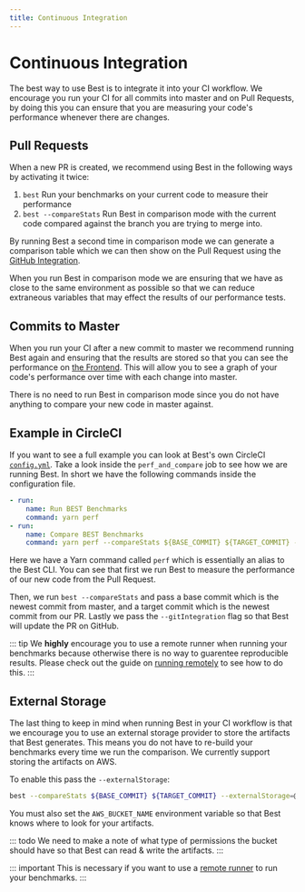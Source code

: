 ```yaml
---
title: Continuous Integration
---
```


# Continuous Integration
The best way to use Best is to integrate it into your CI workflow. We encourage you run your CI for all commits into master and on Pull Requests, by doing this you can ensure that you are measuring your code's performance whenever there are changes.

## Pull Requests
When a new PR is created, we recommend using Best in the following ways by activating it twice:

1. `best` Run your benchmarks on your current code to measure their performance
2. `best --compareStats` Run Best in comparison mode with the current code compared against the branch you are trying to merge into.

By running Best a second time in comparison mode we can generate a comparison table which we can then show on the Pull Request using the [GitHub Integration](/guide/github-integration). 

When you run Best in comparison mode we are ensuring that we have as close to the same environment as possible so that we can reduce extraneous variables that may effect the results of our performance tests.

## Commits to Master
When you run your CI after a new commit to master we recommend running Best again and ensuring that the results are stored so that you can see the performance on [the Frontend](/guide/frontend). This will allow you to see a graph of your code's performance over time with each change into master.

There is no need to run Best in comparison mode since you do not have anything to compare your new code in master against.

## Example in CircleCI
If you want to see a full example you can look at Best's own CircleCI [`config.yml`](https://github.com/salesforce/best/blob/master/.circleci/config.yml). Take a look inside the `perf_and_compare` job to see how we are running Best. In short we have the following commands inside the configuration file.

```yml
- run:
    name: Run BEST Benchmarks
    command: yarn perf
- run:
    name: Compare BEST Benchmarks
    command: yarn perf --compareStats ${BASE_COMMIT} ${TARGET_COMMIT} --gitIntegration
```

Here we have a Yarn command called `perf` which is essentially an alias to the Best CLI. You can see that first we run Best to measure the performance of our new code from the Pull Request.

Then, we run `best --compareStats` and pass a base commit which is the newest commit from master, and a target commit which is the newest commit from our PR. Lastly we pass the `--gitIntegration` flag so that Best will update the PR on GitHub.

::: tip
We **highly** encourage you to use a remote runner when running your benchmarks because otherwise there is no way to guarentee reproducible results. Please check out the guide on [running remotely](/guide/running-remotely) to see how to do this.
:::

## External Storage
The last thing to keep in mind when running Best in your CI workflow is that we encourage you to use an external storage provider to store the artifacts that Best generates. This means you do not have to re-build your benchmarks every time we run the comparison. We currently support storing the artifacts on AWS.

To enable this pass the `--externalStorage`:
```sh
best --compareStats ${BASE_COMMIT} ${TARGET_COMMIT} --externalStorage=@best/store-aws
```

You must also set the `AWS_BUCKET_NAME` environment variable so that Best knows where to look for your artifacts.

::: todo
We need to make a note of what type of permissions the bucket should have so that Best can read & write the artifacts.
:::

::: important
This is necessary if you want to use a [remote runner](/guide/running-remotely) to run your benchmarks.
:::